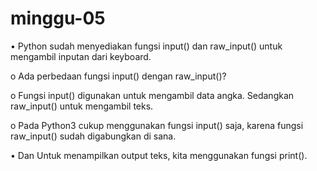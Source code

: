 # minggu-05

•	Python sudah menyediakan fungsi input() dan raw_input() untuk mengambil inputan dari keyboard. 

o	Ada perbedaan fungsi input() dengan raw_input()?

o	Fungsi input() digunakan untuk mengambil data angka. Sedangkan raw_input() untuk mengambil teks.

o	Pada Python3 cukup menggunakan fungsi input() saja, karena fungsi raw_input() sudah digabungkan di sana.

•	Dan Untuk menampilkan output teks, kita menggunakan fungsi print().

